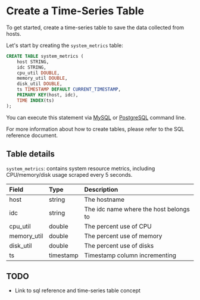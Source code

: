 # Create a Time-Series Table

To get started, create a time-series table to save the data collected from hosts.

Let's start by creating the `system_metrics` table:

``` sql
CREATE TABLE system_metrics (
    host STRING,
    idc STRING,
    cpu_util DOUBLE,
    memory_util DOUBLE,
    disk_util DOUBLE,
    ts TIMESTAMP DEFAULT CURRENT_TIMESTAMP,
    PRIMARY KEY(host, idc),
    TIME INDEX(ts)
);
```

You can execute this statement via [MySQL](../user-guide/supported-protocols/mysql.md) or [PostgreSQL](../user-guide/supported-protocols/postgresql.md) command line.

For more information about how to create tables, please refer to the SQL reference document.

## Table details

`system_metrics`: contains system resource metrics, including CPU/memory/disk usage
scraped every 5 seconds.

| Field        | Type      | Description                            |
|:-------------|:----------|:---------------------------------------|
| host         | string    | The hostname                           |
| idc          | string    | The idc name where the host belongs to |
| cpu\_util    | double    | The percent use of CPU                 |
| memory\_util | double    | The percent use of memory              |
| disk\_util   | double    | The percent use of disks               |
| ts           | timestamp | Timestamp column incrementing          |

## TODO

- Link to sql reference and time-series table concept
